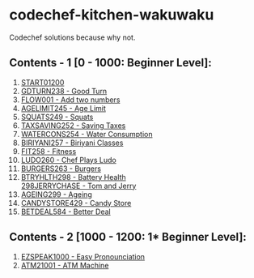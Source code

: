 # codechef-kitchen-wakuwaku
<a href='https://github.com/shivamkapasia0' target="_blank"><img alt='' src='https://img.shields.io/badge/Codechef-100000?style=for-the-badge&logo=&logoColor=white&labelColor=black&color=FF7300'/></a> <br>
Codechef solutions because why not.

## Contents - 1 [0 - 1000: Beginner Level]:
1. [START01200](https://github.com/ShubhangiXD/codechef-kitchen-wakuwaku/blob/39200d20c777a00526b28f7cd4a7526eace332a3/CC_1000_EZSPEAK.java)
2. [GDTURN238 - Good Turn](https://github.com/ShubhangiXD/codechef-kitchen-wakuwaku/blob/39200d20c777a00526b28f7cd4a7526eace332a3/CC_200_START01.java)
3. [FLOW001 - Add two numbers](https://github.com/ShubhangiXD/codechef-kitchen-wakuwaku/blob/main/CC_242_FLOW001.java)
4. [AGELIMIT245 - Age Limit](https://github.com/ShubhangiXD/codechef-kitchen-wakuwaku/blob/39200d20c777a00526b28f7cd4a7526eace332a3/CC_245_AGELIMIT.java)
5. [SQUATS249 - Squats](https://github.com/ShubhangiXD/codechef-kitchen-wakuwaku/blob/main/CC_249_SQUATS.java)
6. [TAXSAVING252 - Saving Taxes](https://github.com/ShubhangiXD/codechef-kitchen-wakuwaku/blob/main/CC_252_TAXSAVING.java)
7. [WATERCONS254 - Water Consumption](https://github.com/ShubhangiXD/codechef-kitchen-wakuwaku/blob/main/CC_254_WATERCONS.java)
8. [BIRIYANI257 - Biriyani Classes](https://github.com/ShubhangiXD/codechef-kitchen-wakuwaku/blob/main/CC_257_BIRIYANI.java)
9. [FIT258 - Fitness](https://github.com/ShubhangiXD/codechef-kitchen-wakuwaku/blob/main/CC_258_FIT.java)
10. [LUDO260 - Chef Plays Ludo](https://github.com/ShubhangiXD/codechef-kitchen-wakuwaku/blob/main/CC_260_LUDO.java)
11. [BURGERS263 - Burgers](https://github.com/ShubhangiXD/codechef-kitchen-wakuwaku/blob/main/CC_263_BURGERS.java)
12. [BTRYHLTH298 - Battery Health](https://github.com/ShubhangiXD/codechef-kitchen-wakuwaku/blob/main/CC_296_BTRYHLTH.java) <br>
    [298JERRYCHASE - Tom and Jerry](https://github.com/ShubhangiXD/codechef-kitchen-wakuwaku/blob/main/CC_298_JERRYCHASE.java)
13. [AGEING299 - Ageing](https://github.com/ShubhangiXD/codechef-kitchen-wakuwaku/blob/main/CC_299_AGEING.java)
14. [CANDYSTORE429 - Candy Store](https://github.com/ShubhangiXD/codechef-kitchen-wakuwaku/blob/main/CC_429_CANDYSTORE.java)
15. [BETDEAL584 - Better Deal](https://github.com/ShubhangiXD/codechef-kitchen-wakuwaku/blob/main/CC_584_BETDEAL.java)

## Contents - 2 [1000 - 1200: 1* Beginner Level]:
1. [EZSPEAK1000 - Easy Pronounciation](https://github.com/ShubhangiXD/codechef-kitchen-wakuwaku/blob/main/CC_1000_EZSPEAK.java)
2. [ATM21001 - ATM Machine](https://github.com/ShubhangiXD/codechef-kitchen-wakuwaku/blob/main/CC_1001_ATM2.java)
